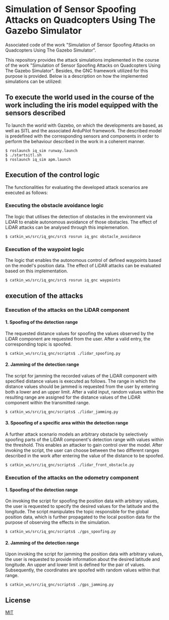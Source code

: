 # Simulation of Sensor Spoofing Attacks on Quadcopters Using The Gazebo Simulator
Associated code of the work "Simulation of Sensor Spoofing Attacks on Quadcopters Using The Gazebo Simulator".

This repository provides the attack simulations implemented in the course of the work "Simulation of Sensor Spoofing Attacks on Quadcopters Using The Gazebo Simulator". Besides, the GNC framework utilized for this purpose is provided. Below is a description on how the implemented simulations can be utilized: 

## To execute the world used in the course of the work including the iris model equipped with the sensors described
To launch the world with Gazebo, on which the developments are based, as well as SITL and the associated ArduPilot framework. The described model is predefined with the corresponding sensors and components in order to perform the behaviour described in the work in a coherent manner. 
   ```
   $ roslaunch iq_sim runway.launch
   $ ./startsitl.sh
   $ roslaunch iq_sim apm.launch
   ```

## Execution of the control logic
The functionalities for evaluating the developed attack scenarios are executed as follows:

### Executing the obstacle avoidance logic
The logic that utilises the detection of obstacles in the environment via LiDAR to enable autonomous avoidance of those obstacles. The effect of LiDAR attacks can be analysed through this implemenation. 
   ```
   $ catkin_ws/src/iq_gnc/src$ rosrun iq_gnc obstacle_avoidance
   ``` 

### Execution of the waypoint logic
The logic that enables the autonomous control of defined waypoints based on the model's position data. The effect of LiDAR attacks can be evaluated based on this implementation. 
   ```
   $ catkin_ws/src/iq_gnc/src$ rosrun iq_gnc waypoints
   ``` 

## execution of the attacks

### Execution of the attacks on the LiDAR component
#### 1. Spoofing of the detection range
The requested distance values for spoofing the values observed by the LiDAR component are requested from the user. After a valid entry, the corresponding topic is spoofed. 
   ```
   $ catkin_ws/src/iq_gnc/scripts$ ./lidar_spoofing.py
   ``` 
  
#### 2. Jamming of the detection range
The script for jamming the recorded values of the LiDAR component with specified distance values is executed as follows. The range in which the distance values should be jammed is requested from the user by entering both a lower and an upper limit. After a valid input, random values within the resulting range are assigned for the distance values of the LiDAR component within the transmitted range. 
   ```
   $ catkin_ws/src/iq_gnc/scripts$ ./lidar_jamming.py
   ```

#### 3. Spooofing of a specific area within the detection range
A further attack scenario models an arbitrary obstacle by selectively spoofing parts of the LiDAR component's detection range with values within the threshold. This enables an attacker to gain control over the model. 
After invoking the script, the user can choose between the two different ranges described in the work after entering the value of the distance to be spoofed. 
   ```
   $ catkin_ws/src/iq_gnc/scripts$ ./lidar_front_obstacle.py
   ```

### Execution of the attacks on the odometry component
#### 1. Spoofing of the detection range
On invoking the script for spoofing the position data with arbitrary values, the user is requested to specify the desired values for the latitude and the longitude. The script manipulates the topic responsible for the global position data, which is further propagated to the local position data for the purpose of observing the effects in the simulation. 
   ```
   $ catkin_ws/src/iq_gnc/scripts$ ./gps_spoofing.py
   ``` 
  
#### 2. Jamming of the detection range
Upon invoking the script for jamming the position data with arbitrary values, the user is requested to provide information about the desired latitude and longitude. An upper and lower limit is defined for the pair of values. Subsequently, the coordinates are spoofed with random values within that range. 
   ```
   $ catkin_ws/src/iq_gnc/scripts$ ./gps_jamming.py
   ```

## License
[MIT](https://choosealicense.com/licenses/mit/)
